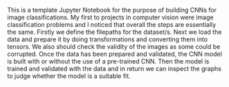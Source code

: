 This is a template Jupyter Notebook for the purpose of building CNNs for image classifications. My first to projects in computer vision were image classification problems and I noticed that overall the steps are essentially the same. Firstly we define the filepaths for the dataset/s. Next we load the data and prepare it by doing transformations and converting them into tensors. We also should check the validity of the images as some could be corrupted. Once the data has been prepared and validated, the CNN model is built with or without the use of a pre-trained CNN. Then the model is trained and validated with the data and in return we can inspect the graphs to judge whether the model is a suitable fit.
